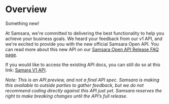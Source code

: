 # Overview

<n class="info">
<nh>Something new!</nh>
<nb>

At Samsara, we're committed to delivering the best functionality to help you achieve your business goals. We heard your feedback from our v1 API, and we're excited to provide you with the new official Samsara Open API. You can read more about this new API on our [Samsara Open API Release FAQ page](#).

If you would like to access the existing API docs, you can still do so at this link: [Samara V1 API](https://www.samsara.com/api).

*Note: This is an API preview, and not a final API spec. Samsara is making this available to outside parties to gather feedback, but we do not recommend coding directly against this API just yet. Samsara reserves the right to make breaking changes until the API’s full release.*

</nb>
</n>